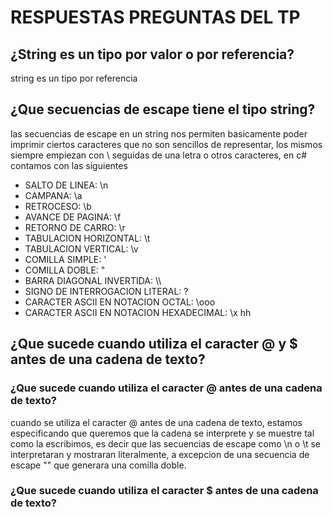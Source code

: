 # RESPUESTAS PREGUNTAS DEL TP
## ¿String es un tipo por valor o por referencia?
string es un tipo por referencia
## ¿Que secuencias de escape tiene el tipo string?
las secuencias de escape en un string nos permiten basicamente poder imprimir ciertos caracteres que no son sencillos de representar, los mismos siempre empiezan con \ seguidas de una letra o otros caracteres, en c# contamos con las siguientes
- SALTO DE LINEA: \n
- CAMPANA: \a
- RETROCESO: \b
- AVANCE DE PAGINA: \f
- RETORNO DE CARRO: \r
- TABULACION HORIZONTAL: \t
- TABULACION VERTICAL: \v
- COMILLA SIMPLE: \'
- COMILLA DOBLE: \"
- BARRA DIAGONAL INVERTIDA: \\\\
- SIGNO DE INTERROGACION LITERAL: \?
- CARACTER ASCII EN NOTACION OCTAL: \ooo
- CARACTER ASCII EN NOTACION HEXADECIMAL: \x hh
## ¿Que sucede cuando utiliza el caracter @ y $ antes de una cadena de texto?
### ¿Que sucede cuando utiliza el caracter @ antes de una cadena de texto?
cuando se utiliza el caracter @ antes de una cadena de texto, estamos especificando que queremos que la cadena se interprete y se muestre tal como la escribimos, es decir que las secuencias de escape como \n o \t se interpretaran y mostraran literalmente, a excepcion de una secuencia de escape "" que generara una comilla doble.
### ¿Que sucede cuando utiliza el caracter $ antes de una cadena de texto?
